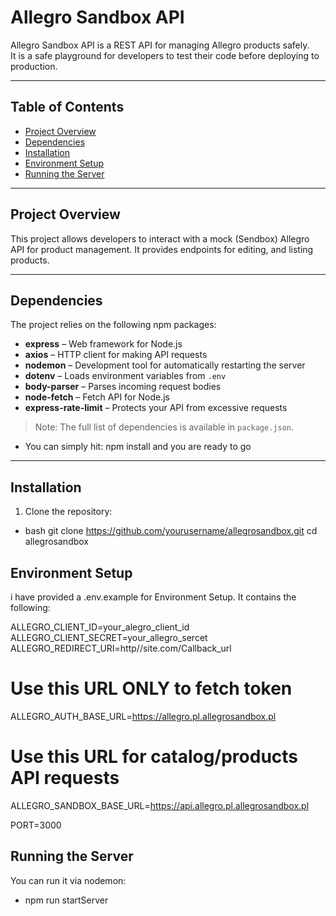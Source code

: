 # Allegro Sandbox API

Allegro Sandbox API is a REST API for managing Allegro products safely.  
It is a safe playground for developers to test their code before deploying to production.

---

## Table of Contents

- [Project Overview](#project-overview)  
- [Dependencies](#dependencies)  
- [Installation](#installation)  
- [Environment Setup](#environment-setup)  
- [Running the Server](#running-the-server)  

---

## Project Overview

This project allows developers to interact with a mock (Sendbox) Allegro API for product management. It provides endpoints for editing, and listing products.

---

## Dependencies

The project relies on the following npm packages:

- **express** – Web framework for Node.js  
- **axios** – HTTP client for making API requests  
- **nodemon** – Development tool for automatically restarting the server  
- **dotenv** – Loads environment variables from `.env`  
- **body-parser** – Parses incoming request bodies  
- **node-fetch** – Fetch API for Node.js  
- **express-rate-limit** – Protects your API from excessive requests  

> Note: The full list of dependencies is available in `package.json`.
- You can simply hit: npm install and you are ready to go

---

## Installation

1. Clone the repository:  
- bash
git clone https://github.com/yourusername/allegrosandbox.git
cd allegrosandbox 

## Environment Setup
i have provided a .env.example for Environment Setup. It contains the following:

ALLEGRO_CLIENT_ID=your_alegro_client_id
ALLEGRO_CLIENT_SECRET=your_allegro_sercet
ALLEGRO_REDIRECT_URI=http//site.com/Callback_url

# Use this URL ONLY to fetch token
ALLEGRO_AUTH_BASE_URL=https://allegro.pl.allegrosandbox.pl

# Use this URL for catalog/products API requests
ALLEGRO_SANDBOX_BASE_URL=https://api.allegro.pl.allegrosandbox.pl

PORT=3000

## Running the Server

 You can run it via nodemon: 
 - npm run startServer